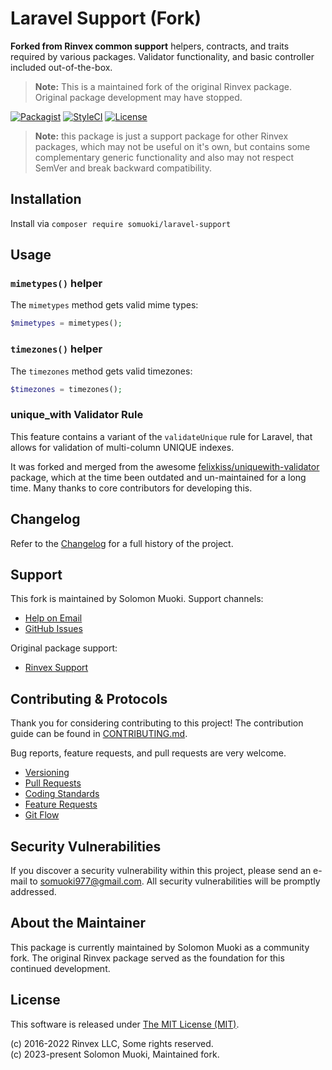 # Laravel Support (Fork)

**Forked from Rinvex common support** helpers, contracts, and traits required by various packages. Validator functionality, and basic controller included out-of-the-box.

> **Note:** This is a maintained fork of the original Rinvex package. Original package development may have stopped.

[![Packagist](https://img.shields.io/packagist/v/somuoki/laravel-support.svg?label=Packagist&style=flat-square)](https://packagist.org/packages/somuoki/laravel-support)
[![StyleCI](https://styleci.io/repos/60968880/shield)](https://styleci.io/repos/60968880)
[![License](https://img.shields.io/packagist/l/rinvex/laravel-support.svg?label=License&style=flat-square)](https://github.com/rinvex/laravel-support/blob/develop/LICENSE)


> **Note:** this package is just a support package for other Rinvex packages, which may not be useful on it's own, but contains some complementary generic functionality and also may not respect SemVer and break backward compatibility.


## Installation

Install via `composer require somuoki/laravel-support`


## Usage

### `mimetypes()` helper

The `mimetypes` method gets valid mime types:
```php
$mimetypes = mimetypes();
```

### `timezones()` helper

The `timezones` method gets valid timezones:
```php
$timezones = timezones();
```

### unique_with Validator Rule

This feature contains a variant of the `validateUnique` rule for Laravel, that allows for validation of multi-column UNIQUE indexes.

It was forked and merged from the awesome [felixkiss/uniquewith-validator](https://github.com/felixkiss/uniquewith-validator) package, which at the time been outdated and un-maintained for a long time. Many thanks to core contributors for developing this.


## Changelog

Refer to the [Changelog](CHANGELOG.md) for a full history of the project.


## Support

This fork is maintained by Solomon Muoki. Support channels:

- [Help on Email](mailto:somuoki977@gmail.com)
- [GitHub Issues](https://github.com/somuoki/laravel-support/issues)

Original package support:
- [Rinvex Support](mailto:help@rinvex.com)


## Contributing & Protocols

Thank you for considering contributing to this project! The contribution guide can be found in [CONTRIBUTING.md](CONTRIBUTING.md).

Bug reports, feature requests, and pull requests are very welcome.

- [Versioning](CONTRIBUTING.md#versioning)
- [Pull Requests](CONTRIBUTING.md#pull-requests)
- [Coding Standards](CONTRIBUTING.md#coding-standards)
- [Feature Requests](CONTRIBUTING.md#feature-requests)
- [Git Flow](CONTRIBUTING.md#git-flow)


## Security Vulnerabilities

If you discover a security vulnerability within this project, please send an e-mail to [somuoki977@gmail.com](mailto:somuoki977@gmail.com). All security vulnerabilities will be promptly addressed.


## About the Maintainer

This package is currently maintained by Solomon Muoki as a community fork. The original Rinvex package served as the foundation for this continued development.


## License

This software is released under [The MIT License (MIT)](LICENSE).

(c) 2016-2022 Rinvex LLC, Some rights reserved.  
(c) 2023-present Solomon Muoki, Maintained fork.
